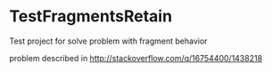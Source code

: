 TestFragmentsRetain
===================

Test project for solve problem with fragment behavior

problem described in http://stackoverflow.com/q/16754400/1438218
